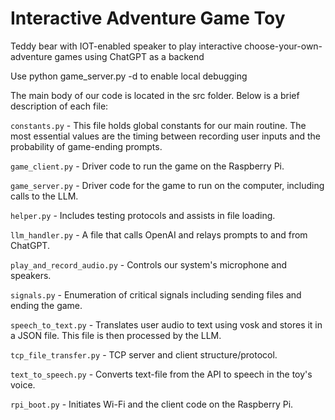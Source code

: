 
# Interactive Adventure Game Toy

Teddy bear with IOT-enabled speaker to play interactive choose-your-own-adventure games
using ChatGPT as a backend

Use python game_server.py -d to enable local debugging

The main body of our code is located in the src folder. Below is a brief description of each file:

```constants.py``` - This file holds global constants for our main routine. The most essential values are the timing between recording user inputs and the probability of game-ending prompts. 

```game_client.py``` -
  Driver code to run the game on the Raspberry Pi. 

```game_server.py``` -
   Driver code for the game to run on the computer, including calls to the LLM.

```helper.py``` -
  Includes testing protocols and assists in file loading.

```llm_handler.py``` -
  A file that calls OpenAI and relays prompts to and from ChatGPT.

```play_and_record_audio.py``` -
  Controls our system's microphone and speakers. 

```signals.py``` -
  Enumeration of critical signals including sending files and ending the game.

```speech_to_text.py``` -
  Translates user audio to text using vosk and stores it in a JSON file. This file is then processed by the LLM.

  ```tcp_file_transfer.py``` -
  TCP server and client structure/protocol. 

  ```text_to_speech.py``` -
  Converts text-file from the API to speech in the toy's voice.

  ```rpi_boot.py``` -
  Initiates Wi-Fi and the client code on the Raspberry Pi.

  
  
  



  


  
  

